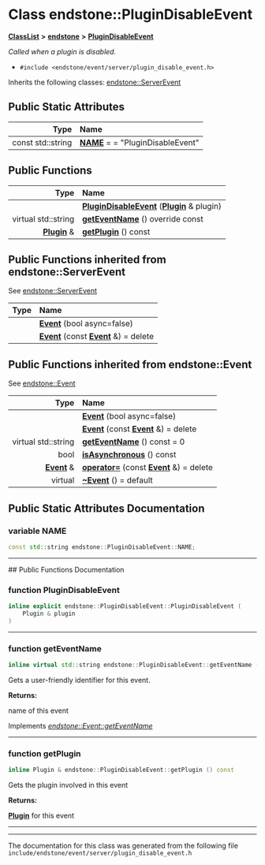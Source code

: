 

# Class endstone::PluginDisableEvent



[**ClassList**](annotated.md) **>** [**endstone**](namespaceendstone.md) **>** [**PluginDisableEvent**](classendstone_1_1PluginDisableEvent.md)



_Called when a plugin is disabled._ 

* `#include <endstone/event/server/plugin_disable_event.h>`



Inherits the following classes: [endstone::ServerEvent](classendstone_1_1ServerEvent.md)
































## Public Static Attributes

| Type | Name |
| ---: | :--- |
|  const std::string | [**NAME**](#variable-name)   = = "PluginDisableEvent"<br> |










































## Public Functions

| Type | Name |
| ---: | :--- |
|   | [**PluginDisableEvent**](#function-plugindisableevent) ([**Plugin**](classendstone_1_1Plugin.md) & plugin) <br> |
| virtual std::string | [**getEventName**](#function-geteventname) () override const<br> |
|  [**Plugin**](classendstone_1_1Plugin.md) & | [**getPlugin**](#function-getplugin) () const<br> |


## Public Functions inherited from endstone::ServerEvent

See [endstone::ServerEvent](classendstone_1_1ServerEvent.md)

| Type | Name |
| ---: | :--- |
|   | [**Event**](classendstone_1_1ServerEvent.md#function-event-12) (bool async=false) <br> |
|   | [**Event**](classendstone_1_1ServerEvent.md#function-event-22) (const [**Event**](classendstone_1_1Event.md) &) = delete<br> |


## Public Functions inherited from endstone::Event

See [endstone::Event](classendstone_1_1Event.md)

| Type | Name |
| ---: | :--- |
|   | [**Event**](classendstone_1_1Event.md#function-event-12) (bool async=false) <br> |
|   | [**Event**](classendstone_1_1Event.md#function-event-22) (const [**Event**](classendstone_1_1Event.md) &) = delete<br> |
| virtual std::string | [**getEventName**](classendstone_1_1Event.md#function-geteventname) () const = 0<br> |
|  bool | [**isAsynchronous**](classendstone_1_1Event.md#function-isasynchronous) () const<br> |
|  [**Event**](classendstone_1_1Event.md) & | [**operator=**](classendstone_1_1Event.md#function-operator) (const [**Event**](classendstone_1_1Event.md) &) = delete<br> |
| virtual  | [**~Event**](classendstone_1_1Event.md#function-event) () = default<br> |
















































































## Public Static Attributes Documentation




### variable NAME 

```C++
const std::string endstone::PluginDisableEvent::NAME;
```




<hr>
## Public Functions Documentation




### function PluginDisableEvent 

```C++
inline explicit endstone::PluginDisableEvent::PluginDisableEvent (
    Plugin & plugin
) 
```




<hr>



### function getEventName 

```C++
inline virtual std::string endstone::PluginDisableEvent::getEventName () override const
```



Gets a user-friendly identifier for this event.




**Returns:**

name of this event 





        
Implements [*endstone::Event::getEventName*](classendstone_1_1Event.md#function-geteventname)


<hr>



### function getPlugin 

```C++
inline Plugin & endstone::PluginDisableEvent::getPlugin () const
```



Gets the plugin involved in this event




**Returns:**

[**Plugin**](classendstone_1_1Plugin.md) for this event 





        

<hr>

------------------------------
The documentation for this class was generated from the following file `include/endstone/event/server/plugin_disable_event.h`

